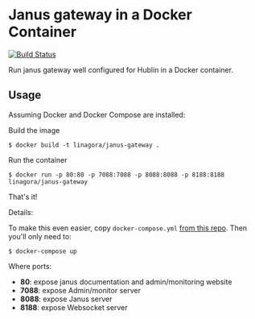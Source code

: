 # Janus gateway in a Docker Container

[![Build Status](https://travis-ci.org/linagora/docker-janus-gateway.svg?branch=mach10)](https://travis-ci.org/linagora/docker-janus-gateway)

Run janus gateway well configured for Hublin in a Docker container.

## Usage

Assuming Docker and Docker Compose are installed:

Build the image
```shell
$ docker build -t linagora/janus-gateway .
```

Run the container
```shell
$ docker run -p 80:80 -p 7088:7088 -p 8088:8088 -p 8188:8188 linagora/janus-gateway
```

That's it!

Details:

To make this even easier, copy `docker-compose.yml` [from this repo](https://github.com/linagora/docker-janus-gateway/blob/master/docker-compose.yml). Then you'll only need to:

```shell
$ docker-compose up
```

Where ports:
  - **80**: expose janus documentation and admin/monitoring website
  - **7088**: expose Admin/monitor server
  - **8088**: expose Janus server
  - **8188**: expose Websocket server
